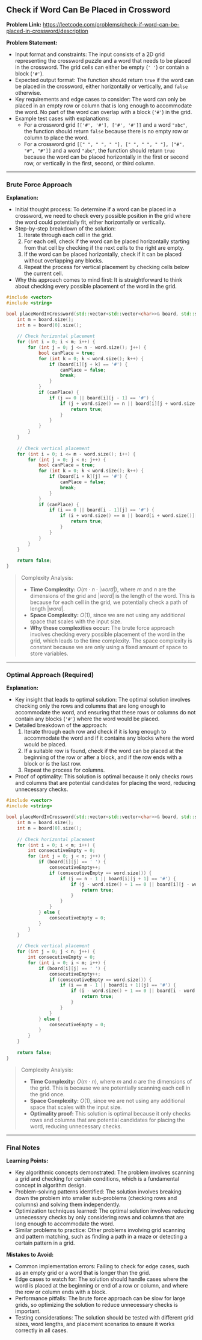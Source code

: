 ## Check if Word Can Be Placed in Crossword
**Problem Link:** https://leetcode.com/problems/check-if-word-can-be-placed-in-crossword/description

**Problem Statement:**
- Input format and constraints: The input consists of a 2D grid representing the crossword puzzle and a word that needs to be placed in the crossword. The grid cells can either be empty (`' '`) or contain a block (`'#'`).
- Expected output format: The function should return `true` if the word can be placed in the crossword, either horizontally or vertically, and `false` otherwise.
- Key requirements and edge cases to consider: The word can only be placed in an empty row or column that is long enough to accommodate the word. No part of the word can overlap with a block (`'#'`) in the grid.
- Example test cases with explanations:
  - For a crossword grid `[['#', '#'], ['#', '#']]` and a word `"abc"`, the function should return `false` because there is no empty row or column to place the word.
  - For a crossword grid `[[" ", " ", " "], [" ", " ", " "], ["#", "#", "#"]]` and a word `"abc"`, the function should return `true` because the word can be placed horizontally in the first or second row, or vertically in the first, second, or third column.

---

### Brute Force Approach

**Explanation:**
- Initial thought process: To determine if a word can be placed in a crossword, we need to check every possible position in the grid where the word could potentially fit, either horizontally or vertically.
- Step-by-step breakdown of the solution:
  1. Iterate through each cell in the grid.
  2. For each cell, check if the word can be placed horizontally starting from that cell by checking if the next cells to the right are empty.
  3. If the word can be placed horizontally, check if it can be placed without overlapping any blocks.
  4. Repeat the process for vertical placement by checking cells below the current cell.
- Why this approach comes to mind first: It is straightforward to think about checking every possible placement of the word in the grid.

```cpp
#include <vector>
#include <string>

bool placeWordInCrossword(std::vector<std::vector<char>>& board, std::string word) {
    int m = board.size();
    int n = board[0].size();
    
    // Check horizontal placement
    for (int i = 0; i < m; i++) {
        for (int j = 0; j <= n - word.size(); j++) {
            bool canPlace = true;
            for (int k = 0; k < word.size(); k++) {
                if (board[i][j + k] == '#') {
                    canPlace = false;
                    break;
                }
            }
            if (canPlace) {
                if (j == 0 || board[i][j - 1] == '#') {
                    if (j + word.size() == n || board[i][j + word.size()] == '#') {
                        return true;
                    }
                }
            }
        }
    }
    
    // Check vertical placement
    for (int i = 0; i <= m - word.size(); i++) {
        for (int j = 0; j < n; j++) {
            bool canPlace = true;
            for (int k = 0; k < word.size(); k++) {
                if (board[i + k][j] == '#') {
                    canPlace = false;
                    break;
                }
            }
            if (canPlace) {
                if (i == 0 || board[i - 1][j] == '#') {
                    if (i + word.size() == m || board[i + word.size()][j] == '#') {
                        return true;
                    }
                }
            }
        }
    }
    
    return false;
}
```

> Complexity Analysis:
> - **Time Complexity:** $O(m \cdot n \cdot |word|)$, where $m$ and $n$ are the dimensions of the grid and $|word|$ is the length of the word. This is because for each cell in the grid, we potentially check a path of length $|word|$.
> - **Space Complexity:** $O(1)$, since we are not using any additional space that scales with the input size.
> - **Why these complexities occur:** The brute force approach involves checking every possible placement of the word in the grid, which leads to the time complexity. The space complexity is constant because we are only using a fixed amount of space to store variables.

---

### Optimal Approach (Required)

**Explanation:**
- Key insight that leads to optimal solution: The optimal solution involves checking only the rows and columns that are long enough to accommodate the word, and ensuring that these rows or columns do not contain any blocks (`'#'`) where the word would be placed.
- Detailed breakdown of the approach:
  1. Iterate through each row and check if it is long enough to accommodate the word and if it contains any blocks where the word would be placed.
  2. If a suitable row is found, check if the word can be placed at the beginning of the row or after a block, and if the row ends with a block or is the last row.
  3. Repeat the process for columns.
- Proof of optimality: This solution is optimal because it only checks rows and columns that are potential candidates for placing the word, reducing unnecessary checks.

```cpp
#include <vector>
#include <string>

bool placeWordInCrossword(std::vector<std::vector<char>>& board, std::string word) {
    int m = board.size();
    int n = board[0].size();
    
    // Check horizontal placement
    for (int i = 0; i < m; i++) {
        int consecutiveEmpty = 0;
        for (int j = 0; j < n; j++) {
            if (board[i][j] == ' ') {
                consecutiveEmpty++;
                if (consecutiveEmpty == word.size()) {
                    if (j == n - 1 || board[i][j + 1] == '#') {
                        if (j - word.size() + 1 == 0 || board[i][j - word.size()] == '#') {
                            return true;
                        }
                    }
                }
            } else {
                consecutiveEmpty = 0;
            }
        }
    }
    
    // Check vertical placement
    for (int j = 0; j < n; j++) {
        int consecutiveEmpty = 0;
        for (int i = 0; i < m; i++) {
            if (board[i][j] == ' ') {
                consecutiveEmpty++;
                if (consecutiveEmpty == word.size()) {
                    if (i == m - 1 || board[i + 1][j] == '#') {
                        if (i - word.size() + 1 == 0 || board[i - word.size()][j] == '#') {
                            return true;
                        }
                    }
                }
            } else {
                consecutiveEmpty = 0;
            }
        }
    }
    
    return false;
}
```

> Complexity Analysis:
> - **Time Complexity:** $O(m \cdot n)$, where $m$ and $n$ are the dimensions of the grid. This is because we are potentially scanning each cell in the grid once.
> - **Space Complexity:** $O(1)$, since we are not using any additional space that scales with the input size.
> - **Optimality proof:** This solution is optimal because it only checks rows and columns that are potential candidates for placing the word, reducing unnecessary checks.

---

### Final Notes

**Learning Points:**
- Key algorithmic concepts demonstrated: The problem involves scanning a grid and checking for certain conditions, which is a fundamental concept in algorithm design.
- Problem-solving patterns identified: The solution involves breaking down the problem into smaller sub-problems (checking rows and columns) and solving them independently.
- Optimization techniques learned: The optimal solution involves reducing unnecessary checks by only considering rows and columns that are long enough to accommodate the word.
- Similar problems to practice: Other problems involving grid scanning and pattern matching, such as finding a path in a maze or detecting a certain pattern in a grid.

**Mistakes to Avoid:**
- Common implementation errors: Failing to check for edge cases, such as an empty grid or a word that is longer than the grid.
- Edge cases to watch for: The solution should handle cases where the word is placed at the beginning or end of a row or column, and where the row or column ends with a block.
- Performance pitfalls: The brute force approach can be slow for large grids, so optimizing the solution to reduce unnecessary checks is important.
- Testing considerations: The solution should be tested with different grid sizes, word lengths, and placement scenarios to ensure it works correctly in all cases.